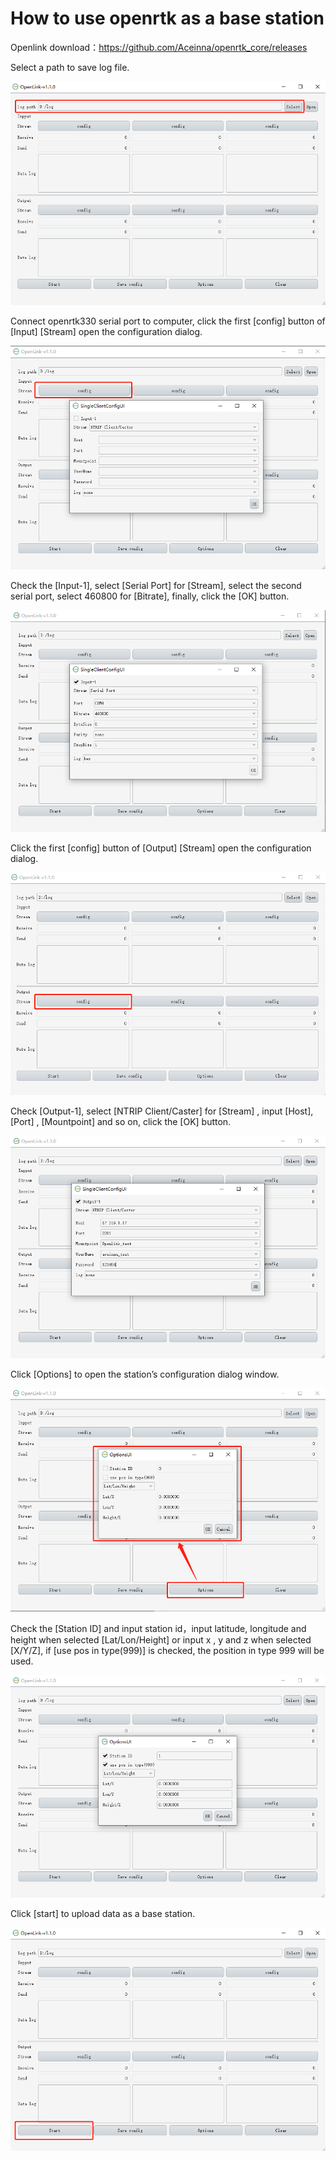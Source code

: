 # How to use openrtk as a base station

Openlink download：<https://github.com/Aceinna/openrtk_core/releases>

Select a path to save log file.

![avatar](./img/1.png)

Connect openrtk330 serial port to computer, click the first [config] button of [Input] [Stream] open the configuration dialog.

![avatar](./img/2.png)
 
Check the [Input-1], select [Serial Port] for [Stream], select the second serial port, select 460800 for [Bitrate], finally, click the [OK] button.

![avatar](./img/3.png)

Click the first [config] button of [Output] [Stream] open the configuration dialog.

![avatar](./img/4.png)

Check [Output-1], select [NTRIP Client/Caster] for [Stream] , input [Host], [Port] , [Mountpoint] and so on, click the [OK] button.

![avatar](./img/5.png)

Click [Options] to open the station’s configuration dialog window.

![avatar](./img/6.png)

Check the [Station ID] and input station id，input latitude, longitude and height when selected [Lat/Lon/Height] or input x , y and z when selected [X/Y/Z], if [use pos in type(999)] is checked, the position in type 999 will be used.

![avatar](./img/7.png)

Click [start] to upload data as a base station.

![avatar](./img/8.png)